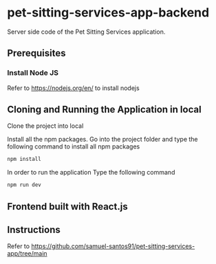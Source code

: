 # pet-sitting-services-app-backend
Server side code of the Pet Sitting Services application.

## Prerequisites

### Install Node JS
Refer to https://nodejs.org/en/ to install nodejs

## Cloning and Running the Application in local

Clone the project into local

Install all the npm packages. Go into the project folder and type the following command to install all npm packages

```bash
npm install
```

In order to run the application Type the following command

```bash
npm run dev
```

## Frontend built with React.js

## Instructions
Refer to https://github.com/samuel-santos91/pet-sitting-services-app/tree/main
